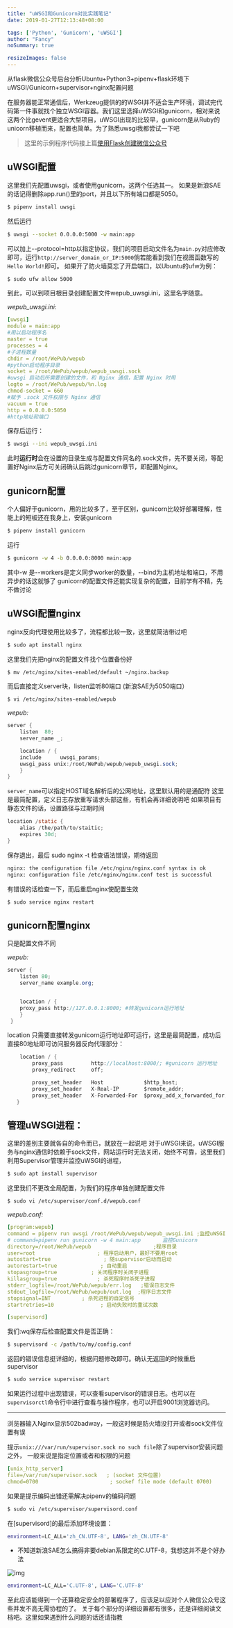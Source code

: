 ```yaml
---
title: "uWSGI和Gunicorn对比实践笔记"
date: 2019-01-27T12:13:48+08:00

tags: ['Python', 'Gunicorn', 'uWSGI']
author: "Fancy"
noSummary: true

resizeImages: false
---
```

从flask微信公众号后台分析Ubuntu+Python3+pipenv+flask环境下 uWSGI/Gunicorn+supervisor+nginx配置问题

<!--more-->

在服务器能正常通信后，Werkzeug提供的的WSGI并不适合生产环境，调试完代码第一件事就找个独立WSGI容器。我们这里选择uWSGI和gunicorn，相对来说这两个比gevent更适合大型项目，uWSGI出现的比较早，gunicorn是从Ruby的unicorn移植而来，配置也简单。为了熟悉uwsgi我都尝试一下吧


> 这里的示例程序代码接上篇[使用Flask创建微信公众号](https://link.zhihu.com/?target=https%3A//fancysly.com/post/9)

## uWSGI配置

这里我们先配置uwsgi，或者使用gunicorn，这两个任选其一。 如果是新浪SAE的话记得删除app.run()里的port，并且以下所有端口都是5050。

```bash
$ pipenv install uwsgi
```

然后运行

```bash
$ uwsgi --socket 0.0.0.0:5000 -w main:app
```

可以加上--protocol=http以指定协议，我们的项目启动文件名为`main.py`对应修改即可，运行`http://server_domain_or_IP:5000`倘若能看到我们在视图函数写的`Hello World!`即可。 如果开了防火墙莫忘了开启端口，以Ubuntu的ufw为例：

```bash
$ sudo ufw allow 5000
```

到此，可以到项目根目录创建配置文件wepub_uwsgi.ini，这里名字随意。

*wepub_uwsgi.ini:*

```yaml
[uwsgi]
module = main:app
#用以启动程序名
master = true
processes = 4
#子进程数量
chdir = /root/WePub/wepub
#python启动程序目录
socket = /root/WePub/wepub/wepub_uwsgi.sock
#uwsgi 启动后所需要创建的文件，和 Nginx 通信，配置 Nginx 时用
logto = /root/WePub/wepub/%n.log
chmod-socket = 660
#赋予 .sock 文件权限与 Nginx 通信
vacuum = true
http = 0.0.0.0:5050
#http地址和端口
```

保存后运行：

```bash
$ uwsgi --ini wepub_uwsgi.ini
```

此时**运行时**会在设置的目录生成与配置文件同名的.sock文件，先不要关闭，等配置好Nginx后方可关闭确认后跳过gunicorn章节，即配置Nginx。

## gunicorn配置

个人偏好于gunicorn，用的比较多了，至于区别，gunicorn比较好部署理解，性能上的短板还在我身上，安装gunicorn

```bash
$ pipenv install gunicorn
```

运行

```bash
$ gunicorn -w 4 -b 0.0.0.0:8000 main:app
```

其中-w 是--workers是定义同步worker的数量，--bind为主机地址和端口，不用异步的话这就够了 gunicorn的配置文件还能实现复杂的配置，目前学有不精，先不做讨论

## uWSGI配置nginx

nginx反向代理使用比较多了，流程都比较一致，这里就简洁带过吧

```bash
$ sudo apt install nginx
```

这里我们先把nginx的配置文件找个位置备份好

```bash
$ mv /etc/nginx/sites-enabled/default ~/nginx.backup
```

而后直接定义server块，listen监听80端口 (新浪SAE为5050端口）

```bash
$ vi /etc/nginx/sites-enabled/wepub
```

*wepub:*

```java
server {
    listen  80;
    server_name _;

    location / {
    include      uwsgi_params;
    uwsgi_pass unix:/root/WePub/wepub/wepub_uwsgi.sock;
    }
}
```

`server_name`可以指定HOST域名解析后的公网地址，这里默认用的是通配符 这里是最简配置，定义日志存放重写请求头部这些，有机会再详细说明吧 如果项目有静态文件的话，设置路径与过期时间

```java
location /static {
    alias /the/path/to/staitic;
    expires 30d;
}
```

保存退出，最后 sudo nginx -t 检查语法错误，期待返回

```bash
nginx: the configuration file /etc/nginx/nginx.conf syntax is ok
nginx: configuration file /etc/nginx/nginx.conf test is successful
```

有错误的话检查一下，而后重启nginx使配置生效

```bash
$ sudo service nginx restart
```

## gunicorn配置nginx

只是配置文件不同

*wepub:*

```java
server {
    listen 80;
    server_name example.org;


    location / {
    proxy_pass http://127.0.0.1:8000; #转发gunicorn运行地址
    }
 }
```

location 只需要直接转发gunicorn运行地址即可运行，这里是最简配置，成功后直接80地址即可访问服务器反向代理部分：

```java
    location / {
        proxy_pass         http://localhost:8000/; #gunicorn 运行地址
        proxy_redirect     off;

        proxy_set_header   Host             $http_host;
        proxy_set_header   X-Real-IP        $remote_addr;
        proxy_set_header   X-Forwarded-For  $proxy_add_x_forwarded_for;
   }
```



## 管理uWSGI进程：

这里的差别主要就各自的命令而已，就放在一起说吧 对于uWSGI来说，uWSGI服务与nginx通信时依赖于sock文件，网站运行时无法关闭，始终不可靠，这里我们利用Supervisor管理并监控uWSGI的进程，

```bash
$ sudo apt install supervisor
```

这里我们不更改全局配置，为我们的程序单独创建配置文件

```bash
$ sudo vi /etc/supervisor/conf.d/wepub.conf
```

*wepub.conf:*

```yaml
[program:wepub]
command = pipenv run uwsgi /root/WePub/wepub/wepub_uwsgi.ini ;监控uWSGI
# command=pipenv run gunicorn -w 4 main:app       监控Gunicorn
directory=/root/WePub/wepub                    ;程序目录
user=root                    ; 程序启动用户，最好不要用root
autostart=true                 ; 随supervisor启动而启动
autorestart=true              ; 自动重启
stopasgroup=true           ; 关闭程序时关闭子进程
killasgroup=true             ; 杀死程序时杀死子进程
stderr_logfile=/root/WePub/wepub/err.log   ;错误日志文件
stdout_logfile=/root/WePub/wepub/out.log  ;程序日志文件
stopsignal=INT          ; 杀死进程的自定信号
startretries=10               ; 启动失败时的重试次数

[supervisord]
```

我们:wq保存后检查配置文件是否正确：

```bash
$ supervisord -c /path/to/my/config.conf
```

返回的错误信息挺详细的，根据问题修改即可。确认无返回的时候重启supervisor

```bash
$ sudo service supervisor restart
```

如果运行过程中出现错误，可以查看supervisor的错误日志。也可以在`supervisorctl`命令行中进行查看与操作程序，也可以开启9001浏览器访问。

------

浏览器输入Nginx显示502badway，一般这时候是防火墙没打开或者sock文件位置有误

提示`unix:///var/run/supervisor.sock no such file`除了supervisor安装问题之外， 一般来说是指定位置或者和权限的问题

```yaml
[unix_http_server]
file=/var/run/supervisor.sock   ; (socket 文件位置)
chmod=0700                       ; sockef file mode (default 0700)
```

如果是提示编码出错还需解决pipenv的编码问题

```bash
$ sudo vi /etc/supervisor/supervisord.conf
```

在[supervisord]的最后添加环境设置：

```bash
environment=LC_ALL='zh_CN.UTF-8', LANG='zh_CN.UTF-8'
```

- 不知道新浪SAE怎么搞得非要debian系限定的C.UTF-8，我想这并不是个好办法

![img](https://pic4.zhimg.com/80/v2-d553a36c276824c97c686d079d873d33_1440w.jpg)

```bash
environment=LC_ALL='C.UTF-8', LANG='C.UTF-8'
```

至此应该能得到一个还算稳定安全的部署程序了，应该足以应对个人微信公众号这些并发不高无需协程的了。 关于每个部分的详细设置都有很多，还是详细阅读文档吧。这里如果遇到什么问题的话还请指教